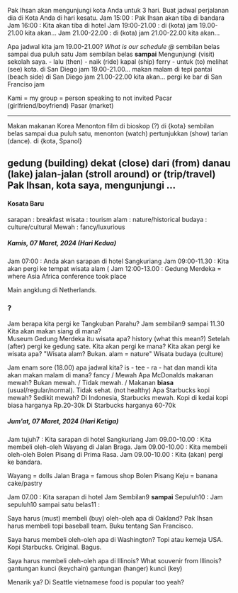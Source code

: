 Pak Ihsan akan mengunjungi kota Anda untuk 3 hari. Buat jadwal perjalanan dia di Kota Anda di hari kesatu.
Jam 15:00      : Pak Ihsan akan tiba di bandara
Jam 16:00      : Kita akan tiba di hotel
Jam 19:00-21.00   : di (kota) jam 19.00-21.00 kita akan...
Jam 21.00-22.00   : di (kota) jam 21.00-22.00 kita akan...

Apa jadwal kita jam 19.00-21.00? *What is our schedule @* sembilan belas sampai dua puluh satu
	Jam sembilan belas **sampai** 
	Mengunjungi (visit) sekolah saya.
	- lalu (then)
	- naik (ride) kapal (ship) ferry
	- untuk (to) melihat (see) kota.
	di San Diego jam 19.00-21.00...   makan malam di tepi pantai (beach side)
	di San Diego jam 21.00-22.00 kita akan...  pergi ke bar
	di San Franciso jam 

Kami = my group = person speaking to not invited
Pacar (girlfriend/boyfriend)
Pasar (market)

---
Makan makanan Korea
Menonton film di bioskop (?)
	di {kota} sembilan belas sampai dua puluh satu, menonton (watch) pertunjukkan (show) tarian (dance).
	di {kota, Spanol} 

gedung (building)
dekat (close) dari (from) danau (lake)
jalan-jalan (stroll around) or (trip/travel)
	Pak Ihsan, kota saya, mengunjungi ...
---
#### Kosata Baru
sarapan     : breakfast
wisata       : tourism
alam         : nature/historical
budaya     : culture/cultural
Mewah     :  fancy/luxurious
##### Kamis, 07 Maret, 2024 (Hari Kedua)
Jam 07:00           : Anda akan sarapan di hotel Sangkuriang
Jam 09:00-11.30 : Kita akan pergi ke tempat wisata alam (
Jam 12:00-13.00 : 
Gedung Merdeka = where Asia Africa conference took place

Main angklung di Netherlands.
### ?
Jam berapa kita pergi ke Tangkuban Parahu?      Jam sembilan9 sampai 11.30
Kita akan makan siang di mana?                          
Museum Gedung Merdeka itu wisata apa?       history (what this mean?)
Setelah (after) pergi ke gedung sate. Kita akan pergi ke mana?
	Kita akan pergi ke wisata apa?  "Wisata alam? Bukan. alam = nature"
	Wisata budaya (culture)

Jam enam sore (18.00) apa jadwal kita?
	is - tee - ra - hat
	dan
	mandi
kita akan makan malam di mana?
	fancy / Mewah
Apa McDonalds makanan mewah?
	Bukan mewah. / Tidak mewah.  / Makanan **biasa** (usual/regular/normal).
	Tidak sehat. (not healthy)
Apa Starbucks kopi mewah?
	Sedikit mewah?  Di Indonesia, Starbucks mewah.
	Kopi di kedai kopi biasa harganya Rp.20-30k
	Di Starbucks harganya 60-70k
##### Jum'at, 07 Maret, 2024 (Hari Ketiga)
Jam tujuh7         : Kita sarapan di hotel Sangkuriang
Jam 09.00-10.00  : Kita membeli oleh-oleh Wayang di Jalan Braga.
Jam 09.00-10.00  : Kita membeli oleh-oleh Bolen Pisang di Prima Rasa.
Jam 09.00-10.00  : Kita (akan) pergi ke bandara.

Wayang = dolls    Jalan Braga = famous shop
Bolen Pisang Keju = banana cake/pastry

Jam 07.00  : Kita sarapan di hotel
Jam Sembilan9 **sampai** Sepuluh10   : 
Jam sepuluh10 sampai satu belas11   :

Saya harus (must) membeli (buy) oleh-oleh apa di Oakland?
	Pak Ihsan harus membeli topi baseball team. Buku tentang San Francisco.

Saya harus membeli oleh-oleh apa di Washington?
	Topi atau kemeja USA. 
	Kopi Starbucks. Original. Bagus.

Saya harus membeli oleh-oleh apa di Illinois?
	What souvenir from Illinois?
	gantungan kunci (keychain)
	gantungan (hanger) kunci (key)

Menarik ya? Di Seattle vietnamese food is popular too yeah?

